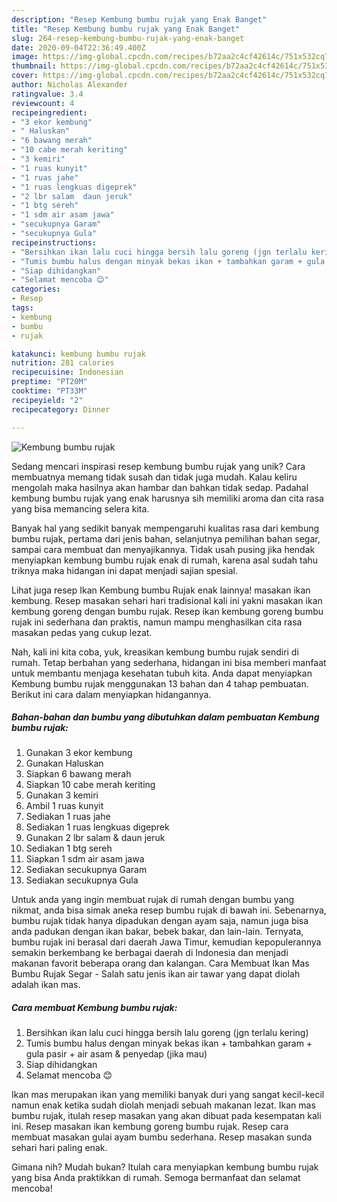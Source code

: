 ```yaml
---
description: "Resep Kembung bumbu rujak yang Enak Banget"
title: "Resep Kembung bumbu rujak yang Enak Banget"
slug: 264-resep-kembung-bumbu-rujak-yang-enak-banget
date: 2020-09-04T22:36:49.400Z
image: https://img-global.cpcdn.com/recipes/b72aa2c4cf42614c/751x532cq70/kembung-bumbu-rujak-foto-resep-utama.jpg
thumbnail: https://img-global.cpcdn.com/recipes/b72aa2c4cf42614c/751x532cq70/kembung-bumbu-rujak-foto-resep-utama.jpg
cover: https://img-global.cpcdn.com/recipes/b72aa2c4cf42614c/751x532cq70/kembung-bumbu-rujak-foto-resep-utama.jpg
author: Nicholas Alexander
ratingvalue: 3.4
reviewcount: 4
recipeingredient:
- "3 ekor kembung"
- " Haluskan"
- "6 bawang merah"
- "10 cabe merah keriting"
- "3 kemiri"
- "1 ruas kunyit"
- "1 ruas jahe"
- "1 ruas lengkuas digeprek"
- "2 lbr salam  daun jeruk"
- "1 btg sereh"
- "1 sdm air asam jawa"
- "secukupnya Garam"
- "secukupnya Gula"
recipeinstructions:
- "Bersihkan ikan lalu cuci hingga bersih lalu goreng (jgn terlalu kering)"
- "Tumis bumbu halus dengan minyak bekas ikan + tambahkan garam + gula pasir + air asam &amp; penyedap (jika mau)"
- "Siap dihidangkan"
- "Selamat mencoba 😊"
categories:
- Resep
tags:
- kembung
- bumbu
- rujak

katakunci: kembung bumbu rujak 
nutrition: 281 calories
recipecuisine: Indonesian
preptime: "PT20M"
cooktime: "PT33M"
recipeyield: "2"
recipecategory: Dinner

---
```



![Kembung bumbu rujak](https://img-global.cpcdn.com/recipes/b72aa2c4cf42614c/751x532cq70/kembung-bumbu-rujak-foto-resep-utama.jpg)

Sedang mencari inspirasi resep kembung bumbu rujak yang unik? Cara membuatnya memang tidak susah dan tidak juga mudah. Kalau keliru mengolah maka hasilnya akan hambar dan bahkan tidak sedap. Padahal kembung bumbu rujak yang enak harusnya sih memiliki aroma dan cita rasa yang bisa memancing selera kita.

Banyak hal yang sedikit banyak mempengaruhi kualitas rasa dari kembung bumbu rujak, pertama dari jenis bahan, selanjutnya pemilihan bahan segar, sampai cara membuat dan menyajikannya. Tidak usah pusing jika hendak menyiapkan kembung bumbu rujak enak di rumah, karena asal sudah tahu triknya maka hidangan ini dapat menjadi sajian spesial.

Lihat juga resep Ikan Kembung bumbu Rujak enak lainnya! masakan ikan kembung. Resep masakan sehari hari tradisional kali ini yakni masakan ikan kembung goreng dengan bumbu rujak. Resep ikan kembung goreng bumbu rujak ini sederhana dan praktis, namun mampu menghasilkan cita rasa masakan pedas yang cukup lezat.


Nah, kali ini kita coba, yuk, kreasikan kembung bumbu rujak sendiri di rumah. Tetap berbahan yang sederhana, hidangan ini bisa memberi manfaat untuk membantu menjaga kesehatan tubuh kita. Anda dapat menyiapkan Kembung bumbu rujak menggunakan 13 bahan dan 4 tahap pembuatan. Berikut ini cara dalam menyiapkan hidangannya.

<!--inarticleads1-->

##### Bahan-bahan dan bumbu yang dibutuhkan dalam pembuatan Kembung bumbu rujak:

1. Gunakan 3 ekor kembung
1. Gunakan  Haluskan
1. Siapkan 6 bawang merah
1. Siapkan 10 cabe merah keriting
1. Gunakan 3 kemiri
1. Ambil 1 ruas kunyit
1. Sediakan 1 ruas jahe
1. Sediakan 1 ruas lengkuas digeprek
1. Gunakan 2 lbr salam &amp; daun jeruk
1. Sediakan 1 btg sereh
1. Siapkan 1 sdm air asam jawa
1. Sediakan secukupnya Garam
1. Sediakan secukupnya Gula


Untuk anda yang ingin membuat rujak di rumah dengan bumbu yang nikmat, anda bisa simak aneka resep bumbu rujak di bawah ini. Sebenarnya, bumbu rujak tidak hanya dipadukan dengan ayam saja, namun juga bisa anda padukan dengan ikan bakar, bebek bakar, dan lain-lain. Ternyata, bumbu rujak ini berasal dari daerah Jawa Timur, kemudian kepopulerannya semakin berkembang ke berbagai daerah di Indonesia dan menjadi makanan favorit beberapa orang dan kalangan. Cara Membuat Ikan Mas Bumbu Rujak Segar - Salah satu jenis ikan air tawar yang dapat diolah adalah ikan mas. 

<!--inarticleads2-->

##### Cara membuat Kembung bumbu rujak:

1. Bersihkan ikan lalu cuci hingga bersih lalu goreng (jgn terlalu kering)
1. Tumis bumbu halus dengan minyak bekas ikan + tambahkan garam + gula pasir + air asam &amp; penyedap (jika mau)
1. Siap dihidangkan
1. Selamat mencoba 😊


Ikan mas merupakan ikan yang memiliki banyak duri yang sangat kecil-kecil namun enak ketika sudah diolah menjadi sebuah makanan lezat. Ikan mas bumbu rujak, itulah resep masakan yang akan dibuat pada kesempatan kali ini. Resep masakan ikan kembung goreng bumbu rujak. Resep cara membuat masakan gulai ayam bumbu sederhana. Resep masakan sunda sehari hari paling enak. 

Gimana nih? Mudah bukan? Itulah cara menyiapkan kembung bumbu rujak yang bisa Anda praktikkan di rumah. Semoga bermanfaat dan selamat mencoba!
